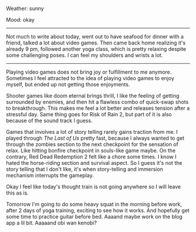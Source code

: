 Weather: sunny

Mood: okay

---

Not much to write about today, went out to have seafood for dinner with a friend, talked a lot about video games. Then came back home realizing it's already 9 pm, followed another yoga class, which is pretty relaxing despite some challenging poses. I can feel my shoulders and wrists a lot.

-----

Playing video games does not bring joy or fulfillment to me anymore. Sometimes I feel attracted to the idea of playing video games to enjoy myself, but ended up not getting those enjoyments. 

Shooter games like doom eternal brings thrill, I like the feeling of getting surrounded by enemies, and then hit a flawless combo of quick-swap shots to breakthrough. This makes me feel a lot better and releases tension after a stressful day. Same thing goes for Risk of Rain 2, but part of it is also because of the sound track I guess.

Games that involves a lot of story telling rarely gains traction from me. I played through _The Last of Us_ pretty fast, because I always wanted to get through the zombies section to the next checkpoint for the sensation of relax. Like hitting bonfire checkpoint in souls-like game maybe. On the contrary, Red Dead Redemption 2 felt like a chore some times. I know I hated the horse-riding section and survival aspect. So I guess it's not the story telling that I don't like, it's when story-telling and immersion mechanism interrupts the gameplay.

Okay I feel like today's thought train is not going anywhere so I will leave this as is.

Tomorrow I'm going to do some heavy squat in the morning before work, after 2 days of yoga training, exciting to see how it works. And hopefully get some time to practice guitar before bed. Aaaand maybe work on the blog app a lil bit. Aaaaand obi wan kenobi?





